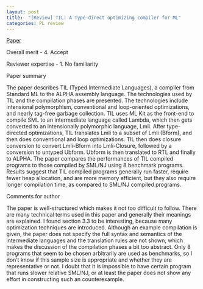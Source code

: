 ```yaml
---
layout: post
title:  "[Review] TIL: A Type-direct optimizing compiler for ML"
categories: PL review
---
```


[Paper](https://doi.org/10.1145/249069.231414)

Overall merit - 4. Accept

Reviewer expertise - 1. No familiarity

Paper summary

The paper describes TIL (Typed Intermediate Languages), a compiler from Standard ML to the ALPHA assembly language. The technologies used by TIL and the compilation phases are presented. The technologies include intensional polymorphism, conventional and loop-oriented optimizations, and nearly tag-free garbage collection. TIL uses ML Kit as the front-end to compile SML to an intermediate language called Lambda, which then gets converted to an intensionally polymorphic language, Lmli. After type-directed optimizations, TIL translates Lmli to a subset of Lmli (Bform), and then does conventional and loop optimizations. TIL then does closure conversion to convert Lmli-Bform into Lmli-Closure, followed by a conversion to untyped Ubform. Ubform is then translated to RTL and finally to ALPHA. The paper compares the performances of TIL compiled programs to those compiled by SML/NJ using 8 benchmark programs. Results suggest that TIL compiled programs generally run faster, require fewer heap allocation, and are more memory efficient, but they also require longer compilation time, as compared to SML/NJ compiled programs.

Comments for author

The paper is well-structured which makes it not too difficult to follow. There are many technical terms used in this paper and generally their meanings are explained. I found section 3.3 to be interesting, because many optimization techniques are introduced. Although an example compilation is given, the paper does not specify the full syntax and semantics of the intermediate languages and the translation rules are not shown, which makes the discussion of the compilation phases a bit too abstract. Only 8 programs that seem to be chosen arbitrarily are used as benchmarks, so I don’t know if this sample size is appropriate and whether they are representative or not. I doubt that it is impossible to have certain program that runs slower relative SML/NJ, or at least the paper does not show any effort in constructing such an counterexample.
